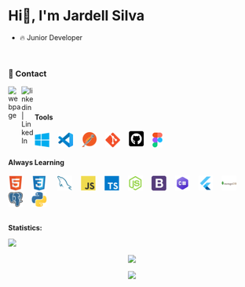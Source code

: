 
<br>

<h1 align="left">Hi🫡, I'm Jardell Silva</h1>

- 🔥 Junior Developer

<br>

### 📩 Contact

[<img align="left" alt="webpage" width="27px" src="https://img.icons8.com/nolan/27/geography.png" />][website]
[<img align="left" alt="linkedin  | LinkedIn" width="27px" src="https://img.icons8.com/nolan/27/linkedin.png" />][linkedin]

</p>

<br><br>

<!-- ********************************* Tools ******************************************** -->

<div>
   <h4><strong>Tools</strong></h4>
   <img src="./assets/windows.svg" width="30px">&ensp;&ensp;
   <img src="./assets/vscode.svg" width="30px">&ensp;&ensp;
   <img src="./assets/postman.svg" width="30px">&ensp;&ensp;
   <img src="./assets/git.svg" width="30px">&ensp;&ensp;
   <img src="./assets/github.svg" width="30px">&ensp;&ensp;
   <img src="./assets/figma.svg" width="20px">&ensp;&ensp;
</div>

<!-- ********************************* Always Learning **************************************** -->

<div>
 <h4><strong>Always Learning</strong></h4>
 <img src="./assets/html5.svg" width="30px">&ensp;&ensp;
   <img src="./assets/css3.svg" width="30px"> &ensp;&ensp;
   <img src="./assets/mysql.svg" width="30px">&ensp;&ensp;
 <img src="./assets/javascript.svg" width="30px">&ensp;&ensp;
 <img src="./assets/typescript.svg" width="30px">&ensp;&ensp;
 <img src="./assets/nodejs.svg" width="30px">&ensp;&ensp;
 <img src="./assets/bootstrap5.png" width="30px">&ensp;&ensp;
   <img src="./assets/csharp.png" width="30px">&ensp;&ensp;
   <img src="./assets/flutter.png" width="30px">&ensp;&ensp;
   <img src="./assets/mongodb.png" width="30px">&ensp;&ensp;
   <img src="./assets/postgresql.png" width="30px">&ensp;&ensp;
   <img src="./assets/python.png" width="30px">&ensp;&ensp;
</div>

<br>

**Statistics:**

![](https://komarev.com/ghpvc/?username=JardellVic&color=brightgreen&style=for-the-badge)

<center>
    <tr>
      <td>
      </td>
    </tr>
      <td><p align="center"><a href="#"><img width="400px" src="https://github-readme-stats.vercel.app/api/top-langs?username=JardellVic&layout=compact&langs_count=20&hide_border=true&theme=chartreuse-dark" /></a></p>
      </td>
    <tr>
      <td><p align="center"><a href="#"><img width="400px" src="https://github-readme-streak-stats.herokuapp.com/?user=JardellVic&hide_border=true&theme=chartreuse-dark" /></a></p>
      </td>
    </tr>


</center>

[website]:  https://jardell.dev.br/
[linkedin]: https://www.linkedin.com/in/jarsilva/
